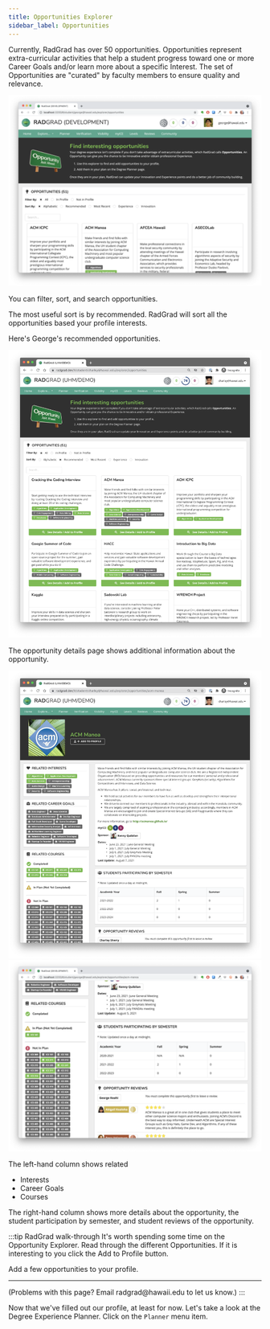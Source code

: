```yaml
---
title: Opportunities Explorer
sidebar_label: Opportunities
---
```

Currently, RadGrad has over 50 opportunities. Opportunities represent extra-curricular activities that help a student progress toward one or more Career Goals and/or learn more about a specific Interest. The set of Opportunities are "curated" by faculty members to ensure quality and relevance.

![](/img/user-guide/new-student/opportunities-explorer.png)

You can filter, sort, and search opportunities.

The most useful sort is by recommended. RadGrad will sort all the opportunities based your profile interests.

Here's George's recommended opportunities.

![](/img/user-guide/new-student/recommended-opportunities.png)

The opportunity details page shows additional information about the opportunity.

![](/img/user-guide/new-student/opportunity-details-page.png)
![](/img/user-guide/new-student/opportunity-details-page2.png)

The left-hand column shows related

* Interests
* Career Goals
* Courses

The right-hand column shows more details about the opportunity, the student participation by semester, and student reviews of the opportunity.

:::tip RadGrad walk-through
It's worth spending some time on the Opportunity Explorer. Read through the different Opportunities. If it is interesting to you click the Add to Profile button.

Add a few opportunities to your profile.
<hr/>
(Problems with this page? Email radgrad@hawaii.edu to let us know.)
:::

Now that we've filled out our profile, at least for now. Let's take a look at the Degree Experience Planner. Click on the `Planner` menu item.


